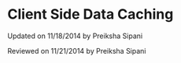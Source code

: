 ﻿Client Side Data Caching
=

<p class="updated">Updated on 11/18/2014 by Preiksha Sipani</p>
<p class="reviewed">Reviewed on 11/21/2014 by Preiksha Sipani</p>





                      
